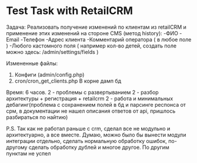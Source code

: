 # Test Task with RetailCRM

Задача:
Реализовать получение изменений по клиентам из retailCRM и применение этих изменений на стороне CMS (метод history):
-ФИО
-Email
-Телефон
-Адрес клиента
-Комментарий оператора ( в любое поле )
-Любого кастомного поля ( например кол-во детей, создать поле можно здесь: /admin/settings/fields )


Измененные файлы:
1. Конфиги (admin/config.php)
2. cron/cron_get_clients.php
В корне дамп бд

Время:
6 часов.
2 - проблемы с развертыванием
2 - разбор архитектуры + регистрация + retailcrm
2 - работа и минимальных дебагинг(проблема с сохранением полей в бд и парсинге респонса от срм, в документации не нашел описания ответов от api, пришлось разбираться по найтию)

P.S. Так как не работал раньше с crm, сделал все не модульно и архитектуарно, а все вместе. 
Думаю, можно было бы вынести модули интеграции отдельно, сделать нормальную обработку ошибок, по-другому сделать обработку дублей и многое другое.
По другим пунктам не успел
